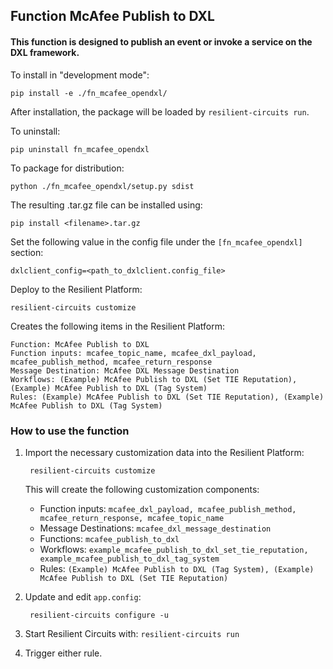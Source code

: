 ## Function McAfee Publish to DXL
#### This function is designed to publish an event or invoke a service on the DXL framework.


To install in "development mode":

    pip install -e ./fn_mcafee_opendxl/

After installation, the package will be loaded by `resilient-circuits run`.


To uninstall:

    pip uninstall fn_mcafee_opendxl


To package for distribution:

    python ./fn_mcafee_opendxl/setup.py sdist

The resulting .tar.gz file can be installed using:

    pip install <filename>.tar.gz

Set the following value in the config file under the `[fn_mcafee_opendxl]` section:

    dxlclient_config=<path_to_dxlclient.config_file>
    
Deploy to the Resilient Platform:

    resilient-circuits customize

Creates the following items in the Resilient Platform:

    Function: McAfee Publish to DXL
    Function inputs: mcafee_topic_name, mcafee_dxl_payload, mcafee_publish_method, mcafee_return_response
    Message Destination: McAfee DXL Message Destination
    Workflows: (Example) McAfee Publish to DXL (Set TIE Reputation), (Example) McAfee Publish to DXL (Tag System)
    Rules: (Example) McAfee Publish to DXL (Set TIE Reputation), (Example) McAfee Publish to DXL (Tag System)

### How to use the function
1. Import the necessary customization data into the Resilient Platform:

		resilient-circuits customize
		
	This will create the following customization components:
	* Function inputs: `mcafee_dxl_payload, mcafee_publish_method, mcafee_return_response, mcafee_topic_name`
	* Message Destinations: `mcafee_dxl_message_destination`
	* Functions: `mcafee_publish_to_dxl`
	* Workflows: `example_mcafee_publish_to_dxl_set_tie_reputation, example_mcafee_publish_to_dxl_tag_system`
	* Rules: `(Example) McAfee Publish to DXL (Tag System), (Example) McAfee Publish to DXL (Set TIE Reputation)`

2. Update and edit `app.config`:

		resilient-circuits configure -u

3. Start Resilient Circuits with: `resilient-circuits run`
4. Trigger either rule.
